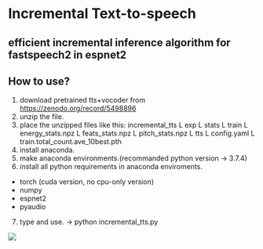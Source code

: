 Incremental Text-to-speech
=============
efficient incremental inference algorithm for fastspeech2 in espnet2
-------------
How to use?
-------------
1. download pretrained tts+vocoder from https://zenodo.org/record/5498896
2. unzip the file.
3. place the unzipped files like this:
    incremental_tts
        L exp
            L stats 
                L train
                    L energy_stats.npz
                    L feats_stats.npz
                    L pitch_stats.npz
            L tts
                L config.yaml
                L train.total_count.ave_10best.pth
4. install anaconda.
5. make anaconda environments.(recommanded python version -> 3.7.4)
6. install all python requirements in anaconda enviroments.
- torch (cuda version, no cpu-only version)
- numpy
- espnet2
- pyaudio
7. type and use. -> python incremental_tts.py

<img src="https://img.shields.io/badge/Firebase-FFCA28?style=flat-square&logo=firebase&logoColor=white"/>
